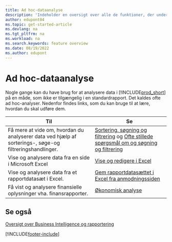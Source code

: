 ```yaml
---
title: Ad hoc-dataanalyse
description: 'Indeholder en oversigt over alle de funktioner, der understøtter ad hoc-dataanalyse opgaver i Business Central-produktet.'
author: edupont04
ms.topic: get-started-article
ms.devlang: na
ms.tgt_pltfrm: na
ms.workload: na
ms.search.keywords: feature overview
ms.date: 08/19/2022
ms.author: edupont
---
```

# <a name="ad-hoc-data-analysis"></a><a name="ad-hoc-data-analysis"></a><a name="ad-hoc-data-analysis"></a>Ad hoc-dataanalyse

Nogle gange kan du have brug for at analysere data i [!INCLUDE[prod_short](includes/prod_short.md)] på en måde, som ikke er tilgængelig i en standardrapport. Det kaldes ofte ad hoc-analyser. Nedenfor findes links, som du kan bruge til at lære, hvordan du skal udføre dem.

| Til | Se |
| --- | --- |
| Få mere at vide om, hvordan du analyserer data ved hjælp af sorterings-, søge-og filtreringshandlinger. | [Sortering, søgning og filtrering](ui-enter-criteria-filters.md) og [Ofte stillede spørgsmål om og søgning og filtrering](ui-search-filter-faq.yml) |
| Vise og analysere data fra en side i Microsoft Excel | [Vise og redigere i Excel](across-work-with-excel.md) |
| Vise og analysere data fra et rapportdatasæt i Excel. | [Gem rapportdatasættet i Excel fra anmodningssiden](/dynamics365-release-plan/2021wave1/smb/dynamics365-business-central/save-report-dataset-excel-request-page) |
| Få vist og analysere finansielle oplysninger vha. finansrapporter. | [Økonomisk analyse](bi.md) |

## <a name="see-also"></a><a name="see-also"></a><a name="see-also"></a>Se også

[Oversigt over Business Intelligence og rapportering](ui-work-report.md)

[!INCLUDE[footer-include](includes/footer-banner.md)]
